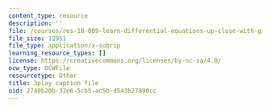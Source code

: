 ```yaml
---
content_type: resource
description: ''
file: /courses/res-18-009-learn-differential-equations-up-close-with-gilbert-strang-and-cleve-moler-fall-2015/2749b20b32e65cb5ac5bd543b27890cc_o93axeQJqJ8.vtt
file_size: 12951
file_type: application/x-subrip
learning_resource_types: []
license: https://creativecommons.org/licenses/by-nc-sa/4.0/
ocw_type: OCWFile
resourcetype: Other
title: 3play caption file
uid: 2749b20b-32e6-5cb5-ac5b-d543b27890cc
---
```

